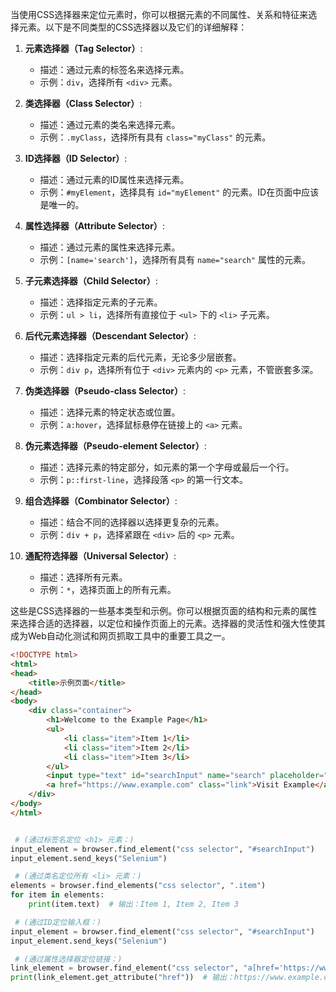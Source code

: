 当使用CSS选择器来定位元素时，你可以根据元素的不同属性、关系和特征来选择元素。以下是不同类型的CSS选择器以及它们的详细解释：

1. **元素选择器（Tag Selector）**:
   - 描述：通过元素的标签名来选择元素。
   - 示例：`div`，选择所有 `<div>` 元素。

2. **类选择器（Class Selector）**:
   - 描述：通过元素的类名来选择元素。
   - 示例：`.myClass`，选择所有具有 `class="myClass"` 的元素。

3. **ID选择器（ID Selector）**:
   - 描述：通过元素的ID属性来选择元素。
   - 示例：`#myElement`，选择具有 `id="myElement"` 的元素。ID在页面中应该是唯一的。

4. **属性选择器（Attribute Selector）**:
   - 描述：通过元素的属性来选择元素。
   - 示例：`[name='search']`，选择所有具有 `name="search"` 属性的元素。

5. **子元素选择器（Child Selector）**:
   - 描述：选择指定元素的子元素。
   - 示例：`ul > li`，选择所有直接位于 `<ul>` 下的 `<li>` 子元素。

6. **后代元素选择器（Descendant Selector）**:
   - 描述：选择指定元素的后代元素，无论多少层嵌套。
   - 示例：`div p`，选择所有位于 `<div>` 元素内的 `<p>` 元素，不管嵌套多深。

7. **伪类选择器（Pseudo-class Selector）**:
   - 描述：选择元素的特定状态或位置。
   - 示例：`a:hover`，选择鼠标悬停在链接上的 `<a>` 元素。

8. **伪元素选择器（Pseudo-element Selector）**:
   - 描述：选择元素的特定部分，如元素的第一个字母或最后一个行。
   - 示例：`p::first-line`，选择段落 `<p>` 的第一行文本。

9. **组合选择器（Combinator Selector）**:
   - 描述：结合不同的选择器以选择更复杂的元素。
   - 示例：`div + p`，选择紧跟在 `<div>` 后的 `<p>` 元素。

10. **通配符选择器（Universal Selector）**:
    - 描述：选择所有元素。
    - 示例：`*`，选择页面上的所有元素。

这些是CSS选择器的一些基本类型和示例。你可以根据页面的结构和元素的属性来选择合适的选择器，以定位和操作页面上的元素。选择器的灵活性和强大性使其成为Web自动化测试和网页抓取工具中的重要工具之一。

```html
<!DOCTYPE html>
<html>
<head>
    <title>示例页面</title>
</head>
<body>
    <div class="container">
        <h1>Welcome to the Example Page</h1>
        <ul>
            <li class="item">Item 1</li>
            <li class="item">Item 2</li>
            <li class="item">Item 3</li>
        </ul>
        <input type="text" id="searchInput" name="search" placeholder="Search">
        <a href="https://www.example.com" class="link">Visit Example</a>
    </div>
</body>
</html>
```

```python

 # (通过标签名定位 <h1> 元素：)
input_element = browser.find_element("css selector", "#searchInput")
input_element.send_keys("Selenium")

 # (通过类名定位所有 <li> 元素：)
elements = browser.find_elements("css selector", ".item")
for item in elements:
    print(item.text)  # 输出：Item 1, Item 2, Item 3

 # (通过ID定位输入框：)
input_element = browser.find_element("css selector", "#searchInput")
input_element.send_keys("Selenium")

 # (通过属性选择器定位链接：)
link_element = browser.find_element("css selector", "a[href='https://www.example.com']")
print(link_element.get_attribute("href"))  # 输出：https://www.example.com




```
